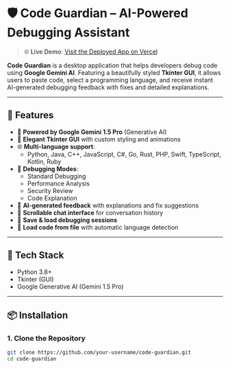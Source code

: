 # 🛡️ Code Guardian – AI-Powered Debugging Assistant

> 🌐 **Live Demo**: [Visit the Deployed App on Vercel](https://your-vercel-link-here.com)  

**Code Guardian** is a desktop application that helps developers debug code using **Google Gemini AI**. Featuring a beautifully styled **Tkinter GUI**, it allows users to paste code, select a programming language, and receive instant AI-generated debugging feedback with fixes and detailed explanations.

---

## 🚀 Features

- 🌟 **Powered by Google Gemini 1.5 Pro** (Generative AI)
- 🎨 **Elegant Tkinter GUI** with custom styling and animations
- 🌐 **Multi-language support**:
  - Python, Java, C++, JavaScript, C#, Go, Rust, PHP, Swift, TypeScript, Kotlin, Ruby
- 🧠 **Debugging Modes**:
  - Standard Debugging
  - Performance Analysis
  - Security Review
  - Code Explanation
- 💬 **AI-generated feedback** with explanations and fix suggestions
- 📜 **Scrollable chat interface** for conversation history
- 💾 **Save & load debugging sessions**
- 📂 **Load code from file** with automatic language detection

---

## 🧰 Tech Stack

- Python 3.8+
- Tkinter (GUI)
- Google Generative AI (Gemini 1.5 Pro)

---

## 📦 Installation

### 1. Clone the Repository

```bash
git clone https://github.com/your-username/code-guardian.git
cd code-guardian

